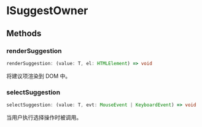 <!--
 * @Author: haifeng.lu haifeng.lu@ly.com
 * @Date: 2022-08-23 11:37:51
 * @LastEditors: haifeng.lu
 * @LastEditTime: 2022-12-14 09:38:57
 * @Description: 
-->
# ISuggestOwner

## Methods

### renderSuggestion

```ts
renderSuggestion: (value: T, el: HTMLElement) => void
```

将建议项渲染到 DOM 中。

### selectSuggestion

```ts
selectSuggestion: (value: T, evt: MouseEvent | KeyboardEvent) => void
```

当用户执行选择操作时被调用。
